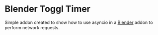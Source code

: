 # Blender Toggl Timer
Simple addon created to show how to use asyncio in a [Blender][1] addon
to perform network requests.

[1]: https://blender.org/